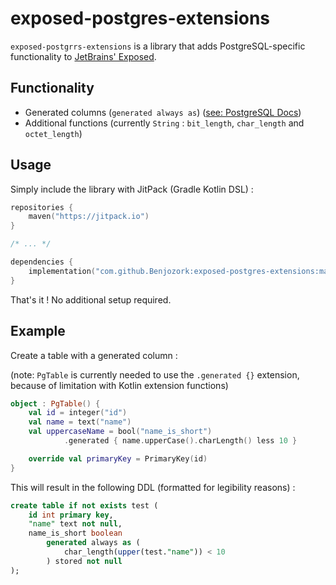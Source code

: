 # exposed-postgres-extensions

`exposed-postgrrs-extensions` is a library that adds PostgreSQL-specific functionality to [JetBrains' Exposed](https://github.com/JetBrains/Exposed).

## Functionality

- Generated columns (`generated always as`) ([see: PostgreSQL Docs](https://www.postgresql.org/docs/current/ddl-generated-columns.html))
- Additional functions (currently `String` : `bit_length`, `char_length` and `octet_length`)

## Usage

Simply include the library with JitPack (Gradle Kotlin DSL) :

```kotlin
repositories {
    maven("https://jitpack.io")
}

/* ... */

dependencies {
    implementation("com.github.Benjozork:exposed-postgres-extensions:master-SNAPSHOT")
}

```

That's it ! No additional setup required.

## Example

Create a table with a generated column :

(note: `PgTable` is currently needed to use the `.generated {}` extension, because of limitation with Kotlin extension functions)

```kotlin
object : PgTable() {
    val id = integer("id")
    val name = text("name")
    val uppercaseName = bool("name_is_short")
            .generated { name.upperCase().charLength() less 10 }

    override val primaryKey = PrimaryKey(id)
}
```

This will result in the following DDL (formatted for legibility reasons) :

```sql
create table if not exists test (
    id int primary key,
    "name" text not null,
    name_is_short boolean
        generated always as (
            char_length(upper(test."name")) < 10
        ) stored not null
);
```
